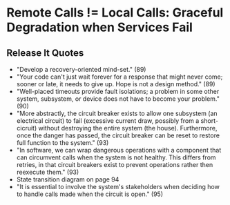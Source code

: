 # Remote Calls != Local Calls: Graceful Degradation when Services Fail

## Release It Quotes

- "Develop a recovery-oriented mind-set." (89)
- "Your code can't just wait forever for a response that might never come;
   sooner or late, it needs to give up. Hope is not a design method." (89)
- "Well-placed timeouts provide fault isolations; a problem in some other
   system, subsystem, or device does not have to become your problem." (90)
- "More abstractly, the circuit breaker exists to allow one subsystem (an
   electrical circuit) to fail (excessive current draw, possibly from a
   short-cicruit) without destroying the entire system (the house). Furthermore,
   once the danger has passed, the circuit breaker can be reset to restore full
   function to the system." (93)
- "In software, we can wrap dangerous operations with a component that can
   circumvent calls when the system is not healthy. This differs from retries,
   in that circuit breakers exist to prevent operations rather then reexecute
   them." (93)
- State transition diagram on page 94
- "It is essential to involve the system's stakeholders when deciding how to
   handle calls made when the circuit is open." (95)

[1]: https://github.com/danielfm/pybreaker
[2]: https://github.com/edgeware/python-circuit
[3]: http://techblog.netflix.com/2011/12/making-netflix-api-more-resilient.html
[4]: https://en.wikipedia.org/wiki/Circuit_breaker_design_pattern
[5]: https://vimeo.com/33359539

